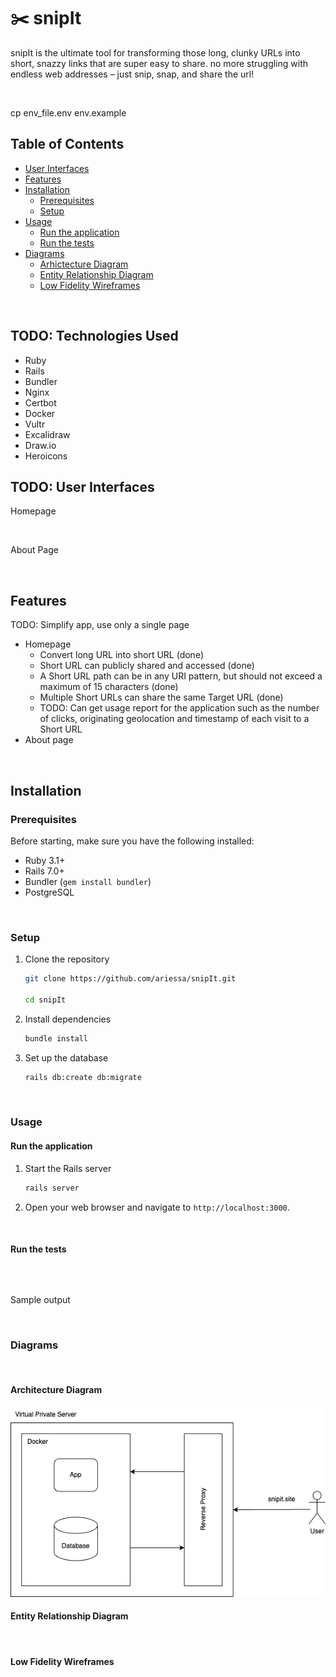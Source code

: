 # ✂️ snipIt

snipIt is the ultimate tool for transforming those long, clunky URLs into short, snazzy links that are super easy to share. no more struggling with endless web addresses – just snip, snap, and share the url!

<br />

cp env_file.env env.example

## Table of Contents

- [User Interfaces](#user-interfaces)
- [Features](#features)
- [Installation](#installation)
  - [Prerequisites](#prerequisites)
  - [Setup](#setup)
- [Usage](#usage)
  - [Run the application](#run-the-application)
  - [Run the tests](#run-the-tests)
- [Diagrams](#diagrams)
  - [Arhictecture Diagram](#architecture-diagram)
  - [Entity Relationship Diagram](#entity-relationship-diagram)
  - [Low Fidelity Wireframes](#low-fidelity-wireframes)

<br />

## TODO: Technologies Used

- Ruby
- Rails
- Bundler
- Nginx
- Certbot
- Docker
- Vultr
- Excalidraw
- Draw.io
- Heroicons

## TODO: User Interfaces

Homepage
<img src=""/>

<br />

About Page
<img src=""/>

<br />

## Features

TODO: Simplify app, use only a single page

- Homepage
    - Convert long URL into short URL (done)
    - Short URL can publicly shared and accessed (done)
    - A Short URL path can be in any URI pattern, but should not exceed a maximum of 15 characters (done)
    - Multiple Short URLs can share the same Target URL (done)
    - TODO: Can get usage report for the application such as the number of clicks, originating geolocation and timestamp of each visit to a Short URL
- About page

<br />

## Installation

### Prerequisites

Before starting, make sure you have the following installed:

- Ruby 3.1+
- Rails 7.0+
- Bundler (`gem install bundler`)
- PostgreSQL

<br />

### Setup

1. Clone the repository

   ```bash
   git clone https://github.com/ariessa/snipIt.git

   cd snipIt
   ```

2. Install dependencies

    ```bash
    bundle install
    ```
3. Set up the database

    ```bash
    rails db:create db:migrate
    ```

<br />

### Usage

#### Run the application

1. Start the Rails server

    ```bash
    rails server
    ```

2. Open your web browser and navigate to `http://localhost:3000`.

<br />

#### Run the tests

```bash

```

<br />

Sample output

<img src=""/>

<br />

### Diagrams

<br />

#### Architecture Diagram

<img src="/diagrams/architecture_diagram.png"/>

<br />

#### Entity Relationship Diagram

<img src=""/>

<br />

#### Low Fidelity Wireframes

<img src=""/>
